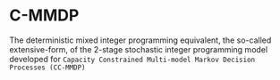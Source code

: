 # C-MMDP

The deterministic mixed integer programming equivalent, the so-called extensive-form, of the 2-stage stochastic integer programming model developed for `Capacity Constrained Multi-model Markov Decision Processes (CC-MMDP)`
